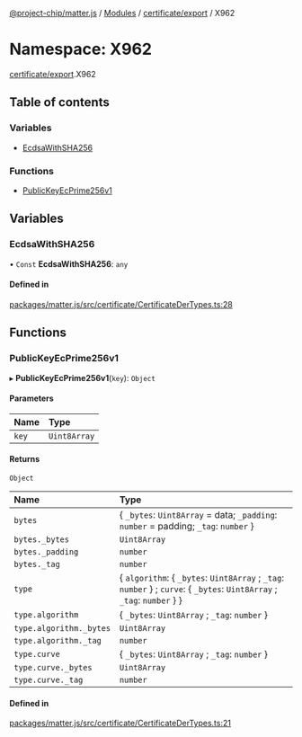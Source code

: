 [@project-chip/matter.js](../README.md) / [Modules](../modules.md) / [certificate/export](certificate_export.md) / X962

# Namespace: X962

[certificate/export](certificate_export.md).X962

## Table of contents

### Variables

- [EcdsaWithSHA256](certificate_export.X962.md#ecdsawithsha256)

### Functions

- [PublicKeyEcPrime256v1](certificate_export.X962.md#publickeyecprime256v1)

## Variables

### EcdsaWithSHA256

• `Const` **EcdsaWithSHA256**: `any`

#### Defined in

[packages/matter.js/src/certificate/CertificateDerTypes.ts:28](https://github.com/project-chip/matter.js/blob/0c058ae17fdba4c0b89b8b13c309011d51782299/packages/matter.js/src/certificate/CertificateDerTypes.ts#L28)

## Functions

### PublicKeyEcPrime256v1

▸ **PublicKeyEcPrime256v1**(`key`): `Object`

#### Parameters

| Name | Type |
| :------ | :------ |
| `key` | `Uint8Array` |

#### Returns

`Object`

| Name | Type |
| :------ | :------ |
| `bytes` | \{ `_bytes`: `Uint8Array` = data; `_padding`: `number` = padding; `_tag`: `number`  } |
| `bytes._bytes` | `Uint8Array` |
| `bytes._padding` | `number` |
| `bytes._tag` | `number` |
| `type` | \{ `algorithm`: \{ `_bytes`: `Uint8Array` ; `_tag`: `number`  } ; `curve`: \{ `_bytes`: `Uint8Array` ; `_tag`: `number`  }  } |
| `type.algorithm` | \{ `_bytes`: `Uint8Array` ; `_tag`: `number`  } |
| `type.algorithm._bytes` | `Uint8Array` |
| `type.algorithm._tag` | `number` |
| `type.curve` | \{ `_bytes`: `Uint8Array` ; `_tag`: `number`  } |
| `type.curve._bytes` | `Uint8Array` |
| `type.curve._tag` | `number` |

#### Defined in

[packages/matter.js/src/certificate/CertificateDerTypes.ts:21](https://github.com/project-chip/matter.js/blob/0c058ae17fdba4c0b89b8b13c309011d51782299/packages/matter.js/src/certificate/CertificateDerTypes.ts#L21)
